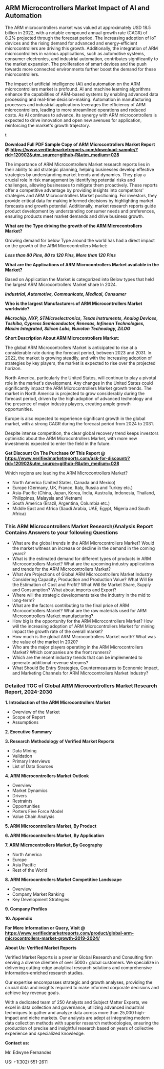 <h2>ARM Microcontrollers Market Impact of AI and Automation</h2><p>The ARM microcontrollers market was valued at approximately USD 18.5 billion in 2022, with a notable compound annual growth rate (CAGR) of 8.2% projected through the forecast period. The increasing adoption of IoT devices and the rising demand for advanced and energy-efficient microcontrollers are driving this growth. Additionally, the integration of ARM microcontrollers in various applications, such as automotive systems, consumer electronics, and industrial automation, contributes significantly to the market expansion. The proliferation of smart devices and the push towards more connected environments further boost the demand for these microcontrollers.</p><p>The impact of artificial intelligence (AI) and automation on the ARM microcontrollers market is profound. AI and machine learning algorithms enhance the capabilities of ARM-based systems by enabling advanced data processing and real-time decision-making. Automation in manufacturing processes and industrial applications leverages the efficiency of ARM microcontrollers, leading to more streamlined operations and reduced costs. As AI continues to advance, its synergy with ARM microcontrollers is expected to drive innovation and open new avenues for application, reinforcing the market's growth trajectory.</p>t</p><p id="" class=""><strong>Download Full PDF Sample Copy of ARM Microcontrollers Market Report @ <a href="https://www.verifiedmarketreports.com/download-sample/?rid=120902&utm_source=github-R&utm_medium=028" target="_blank">https://www.verifiedmarketreports.com/download-sample/?rid=120902&utm_source=github-R&utm_medium=028</a></strong></p><p>The importance of&nbsp;ARM Microcontrollers Market research reports lies in their ability to aid strategic planning, helping businesses develop effective strategies by understanding market trends and dynamics. They play a crucial role in risk management by identifying potential risks and challenges, allowing businesses to mitigate them proactively. These reports offer a competitive advantage by providing insights into competitors' strategies and ARM Microcontrollers Market positioning. For investors, they provide critical data for making informed decisions by highlighting market forecasts and growth potential. Additionally, market research reports guide product development by understanding consumer needs and preferences, ensuring products meet market demands and drive business growth.</p><p><strong>What are the&nbsp;Type driving the growth of the ARM Microcontrollers Market?</strong></p><p id="" class="">Growing demand for below Type around the world has had a direct impact on the growth of the ARM Microcontrollers Market:</p><em><strong>Less than 80 Pins, 80 to 120 Pins, More than 120 Pins</strong></em></p><strong>What are the&nbsp;Applications&nbsp;of ARM Microcontrollers Market available in the Market?</strong></p><p id="" class="">Based on Application the Market is categorized into Below types that held the largest ARM Microcontrollers Market share In 2024.</p><em><strong>Industrial, Automotive, Communicate, Medical, Consumer</strong></em></p><strong>Who is the largest Manufacturers of ARM Microcontrollers Market worldwide?</strong></p><p><em><strong>Microchip, NXP, STMicroelectronics, Texas Instruments, Analog Devices, Toshiba, Cypress Semiconductor, Renesas, Infineon Technologies, Maxim Integrated, Silicon Labs, Nuvoton Technology, ZiLOG</strong></em></p><p id="" class=""><strong>Short Description About ARM Microcontrollers Market:</strong></p><p>The global ARM Microcontrollers Market is anticipated to rise at a considerable rate during the forecast period, between 2023 and 2031. In 2022, the market is growing steadily, and with the increasing adoption of strategies by key players, the market is expected to rise over the projected horizon.</p><p>North America, particularly the United States, will continue to play a pivotal role in the market's development. Any changes in the United States could significantly impact the ARM Microcontrollers Market growth trends. The market in North America is projected to grow considerably during the forecast period, driven by the high adoption of advanced technology and the presence of major industry players, creating ample growth opportunities.</p><p>Europe is also expected to experience significant growth in the global market, with a strong CAGR during the forecast period from 2024 to 2031.</p><p>Despite intense competition, the clear global recovery trend keeps investors optimistic about the ARM Microcontrollers Market, with more new investments expected to enter the field in the future.</p><p id="" class=""><strong>Get Discount On The Purchase Of This Report @ <a href="https://www.verifiedmarketreports.com/ask-for-discount/?rid=120902&utm_source=github-R&utm_medium=028" target="_blank">https://www.verifiedmarketreports.com/ask-for-discount/?rid=120902&utm_source=github-R&utm_medium=028</a></strong></p>Which regions are leading the ARM Microcontrollers Market?</p><ul><li>North America (United States, Canada and Mexico)</li><li>Europe (Germany, UK, France, Italy, Russia and Turkey etc.)</li><li>Asia-Pacific (China, Japan, Korea, India, Australia, Indonesia, Thailand, Philippines, Malaysia and Vietnam)</li><li>South America (Brazil, Argentina, Columbia etc.)</li><li>Middle East and Africa (Saudi Arabia, UAE, Egypt, Nigeria and South Africa)</li></ul><h3 id="" class="">This ARM Microcontrollers Market Research/Analysis Report Contains Answers to your following Questions</h3><ul><li>What are the global trends in the ARM Microcontrollers Market? Would the market witness an increase or decline in the demand in the coming years?</li><li>What is the estimated demand for different types of products in ARM Microcontrollers Market? What are the upcoming industry applications and trends for the ARM Microcontrollers Market?</li><li>What Are Projections of Global ARM Microcontrollers Market Industry Considering Capacity, Production and Production Value? What Will Be the Estimation of Cost and Profit? What Will Be Market Share, Supply and Consumption? What about imports and Export?</li><li>Where will the strategic developments take the industry in the mid to long-term?</li><li>What are the factors contributing to the final price of ARM Microcontrollers Market? What are the raw materials used for ARM Microcontrollers Market manufacturing?</li><li>How big is the opportunity for the ARM Microcontrollers Market? How will the increasing adoption of ARM Microcontrollers Market for mining impact the growth rate of the overall market?</li><li>How much is the global ARM Microcontrollers Market worth? What was the value of the market In 2020?</li><li>Who are the major players operating in the ARM Microcontrollers Market? Which companies are the front runners?</li><li>Which are the recent industry trends that can be implemented to generate additional revenue streams?</li><li>What Should Be Entry Strategies, Countermeasures to Economic Impact, and Marketing Channels for ARM Microcontrollers Market Industry?</li></ul><h3 id="" class="">Detailed TOC of Global ARM Microcontrollers Market Research Report, 2024-2030</h3><p id="" class=""><strong>1. Introduction of the ARM Microcontrollers Market</strong></p><ul><li>Overview of the Market</li><li>Scope of Report</li><li>Assumptions</li></ul><p id="" class=""><strong>2. Executive Summary</strong></p><p id="" class=""><strong>3. Research Methodology of Verified Market Reports</strong></p><ul><li>Data Mining</li><li>Validation</li><li>Primary Interviews</li><li>List of Data Sources</li></ul><p id="" class=""><strong>4. ARM Microcontrollers Market Outlook</strong></p><ul><li>Overview</li><li>Market Dynamics</li><li>Drivers</li><li>Restraints</li><li>Opportunities</li><li>Porters Five Force Model</li><li>Value Chain Analysis</li></ul><p id="" class=""><strong>5. ARM Microcontrollers Market, By Product</strong></p><p id="" class=""><strong>6. ARM Microcontrollers Market, By Application</strong></p><p id="" class=""><strong>7. ARM Microcontrollers Market, By Geography</strong></p><ul><li>North America</li><li>Europe</li><li>Asia Pacific</li><li>Rest of the World</li></ul><p id="" class=""><strong>8. ARM Microcontrollers Market Competitive Landscape</strong></p><ul><li>Overview</li><li>Company Market Ranking</li><li>Key Development Strategies</li></ul><p id="" class=""><strong>9. Company Profiles</strong></p><p id="" class=""><strong>10. Appendix</strong></p><p id="" class=""><strong>For More Information or Query, Visit @ <a href="https://www.verifiedmarketreports.com/product/global-arm-microcontrollers-market-growth-2019-2024/" target="_blank">https://www.verifiedmarketreports.com/product/global-arm-microcontrollers-market-growth-2019-2024/</a></strong></p><p id="" class=""><strong>About Us: Verified Market Reports</strong></p><p id="" class="">Verified Market Reports is a premier Global Research and Consulting firm serving a diverse clientele of over 5000+ global customers. We specialize in delivering cutting-edge analytical research solutions and comprehensive information-enriched research studies.</p><p id="" class="">Our expertise encompasses strategic and growth analyses, providing the crucial data and insights required to make informed corporate decisions and achieve key revenue goals.</p><p id="" class="">With a dedicated team of 250 Analysts and Subject Matter Experts, we excel in data collection and governance, utilizing advanced industrial techniques to gather and analyze data across more than 25,000 high-impact and niche markets. Our analysts are adept at integrating modern data collection methods with superior research methodologies, ensuring the production of precise and insightful research based on years of collective experience and specialized knowledge.</p><p id="" class=""><strong>Contact us:</strong></p><p id="" class="">Mr. Edwyne Fernandes</p><p id="" class="">US: +1(302) 551-2611</p>